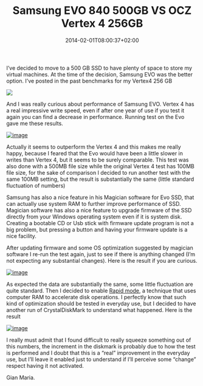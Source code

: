 ﻿---
title: "Samsung EVO 840 500GB VS OCZ Vertex 4 256GB"
description: ""
date: 2014-02-01T08:00:37+02:00
draft: false
tags: [SSD]
categories: [EverydayLife]
---
I’ve decided to move to a 500 GB SSD to have plenty of space to store my virtual machines. At the time of the decision, Samsung EVO was the better option. I’ve posted in the past benchmarks for my Vertex4 256 GB

![](http://www.codewrecks.com/blog/wp-content/uploads/2013/03/SNAGHTMLa0b84_thumb.png)

And I was really curious about performance of Samsung EVO. Vertex 4 has a real impressive write speed, even if after one year of use if you test it again you can find a decrease in performance. Running test on the Evo gave me these results.

[![image](http://www.codewrecks.com/blog/wp-content/uploads/2014/02/image_thumb.png "image")](http://www.codewrecks.com/blog/wp-content/uploads/2014/02/image.png)

Actually it seems to outperform the Vertex 4 and this makes me really happy, because I feared that the Evo would have been a little slower in writes than Vertex 4, but it seems to be surely comparable. This test was also done with a 500MB file size while the original Vertex 4 test has 100MB file size, for the sake of comparison I decided to run another test with the same 100MB setting, but the result is substantially the same (little standard fluctuation of numbers)

Samsung has also a nice feature in his Magician software for Evo SSD, that can actually use system RAM to further improve performance of SSD. Magician software has also a nice feature to upgrade firmware of the SSD directly from your Windows operating system even if it is system disk. Creating a bootable CD or Usb stick with firmware update program is not a big problem, but pressing a button and having your firmware update is a nice facility.

After updating firmware and some OS optimization suggested by magician software I re-run the test again, just to see if there is anything changed (I’m not expecting any substantial changes). Here is the result if you are curious.

[![image](http://www.codewrecks.com/blog/wp-content/uploads/2014/02/image_thumb1.png "image")](http://www.codewrecks.com/blog/wp-content/uploads/2014/02/image1.png)

As expected the data are substantially the same, some little fluctuation are quite standard. Then I decided to enable [Rapid mode](http://www.samsung.com/global/business/semiconductor/samsungssd/downloads/Samsung_SSD_Rapid_Mode_Whitepaper.pdf), a technique that uses computer RAM to accelerate disk operations. I perfectly know that such kind of optimization should be tested in everyday use, but I decided to have another run of CrystalDiskMark to understand what happened. Here is the result

[![image](http://www.codewrecks.com/blog/wp-content/uploads/2014/02/image_thumb2.png "image")](http://www.codewrecks.com/blog/wp-content/uploads/2014/02/image2.png)

I really must admit that I found difficult to really squeeze something out of this numbers, the increment in the diskmark is probably due to how the test is performed and I doubt that this is a “real” improvement in the everyday use, but I’ll leave it enabled just to understand if I’ll perceive some “change” respect having it not activated.

Gian Maria.
